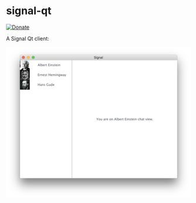 # signal-qt

[![Donate](https://liberapay.com/assets/widgets/donate.svg)](https://liberapay.com/martindelille/donate)

A Signal Qt client:

![Screenshot](screenshot.png)
